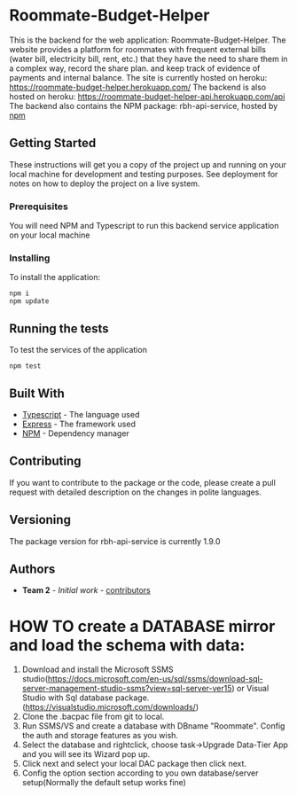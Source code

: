 # Roommate-Budget-Helper

This is the backend for the web application: Roommate-Budget-Helper. The website provides a platform for roommates with frequent external bills (water bill, electricity bill, rent, etc.) that they have the need to share them in a complex way, record the share plan. and keep track of evidence of payments and internal balance. 
The site is currently hosted on heroku: https://roommate-budget-helper.herokuapp.com/
The backend is also hosted on heroku: https://roommate-budget-helper-api.herokuapp.com/api
The backend also contains the NPM package: rbh-api-service, hosted by [npm](https://www.npmjs.com/package/rbh-api-service)

## Getting Started

These instructions will get you a copy of the project up and running on your local machine for development and testing purposes. See deployment for notes on how to deploy the project on a live system.

### Prerequisites

You will need NPM and Typescript to run this backend service application on your local machine

### Installing

To install the application:

```
npm i
npm update
```

## Running the tests

To test the services of the application

```
npm test
```

## Built With

* [Typescript](https://www.typescriptlang.org/) - The language used
* [Express](https://www.expressjs.com/) - The framework used
* [NPM](https://www.npmjs.com/) - Dependency manager

## Contributing

If you want to contribute to the package or the code, please create a pull request with detailed description on the changes in polite languages.

## Versioning

The package version for rbh-api-service is currently 1.9.0

## Authors

* **Team 2** - *Initial work* - [contributors](https://github.com/Roommate-Budget-Helper/RBH-Frontend/graphs/contributors)

# HOW TO create a DATABASE mirror and load the schema with data:
  1. Download and install the Microsoft SSMS studio(https://docs.microsoft.com/en-us/sql/ssms/download-sql-server-management-studio-ssms?view=sql-server-ver15) or Visual Studio with Sql database package. (https://visualstudio.microsoft.com/downloads/)
  2. Clone the .bacpac file from git to local.
  3. Run SSMS/VS and create a database with DBname "Roommate". Config the auth and storage features as you wish.
  4. Select the database and rightclick, choose task->Upgrade Data-Tier App and you will see its Wizard pop up.
  5. Click next and select your local DAC package then click next. 
  6. Config the option section according to you own database/server setup(Normally the default setup works fine)
